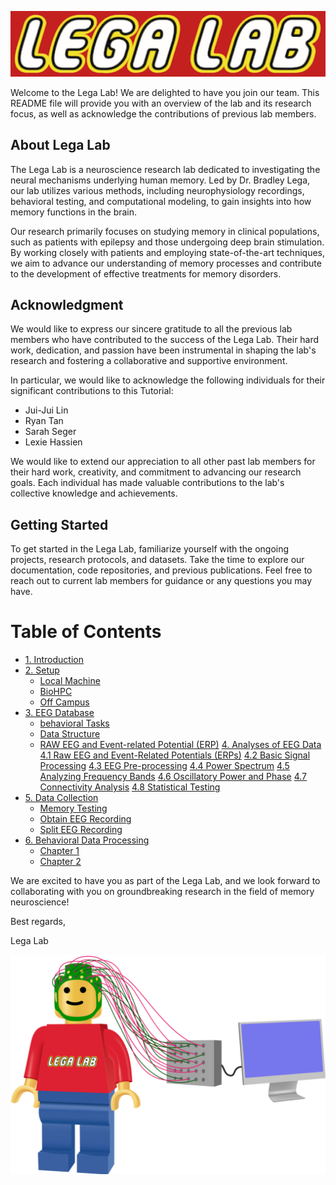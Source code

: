 
![Logo](src/logo/lega_lab_logo.png)

Welcome to the Lega Lab! We are delighted to have you join our team. This README file will provide you with an overview of the lab and its research focus, as well as acknowledge the contributions of previous lab members.

## About Lega Lab

The Lega Lab is a neuroscience research lab dedicated to investigating the neural mechanisms underlying human memory. Led by Dr. Bradley Lega, our lab utilizes various methods, including neurophysiology recordings, behavioral testing, and computational modeling, to gain insights into how memory functions in the brain.

Our research primarily focuses on studying memory in clinical populations, such as patients with epilepsy and those undergoing deep brain stimulation. By working closely with patients and employing state-of-the-art techniques, we aim to advance our understanding of memory processes and contribute to the development of effective treatments for memory disorders.

## Acknowledgment

We would like to express our sincere gratitude to all the previous lab members who have contributed to the success of the Lega Lab. Their hard work, dedication, and passion have been instrumental in shaping the lab's research and fostering a collaborative and supportive environment.

In particular, we would like to acknowledge the following individuals for their significant contributions to this Tutorial:

- Jui-Jui Lin
- Ryan Tan
- Sarah Seger
- Lexie Hassien


We would like to extend our appreciation to all other past lab members for their hard work, creativity, and commitment to advancing our research goals. Each individual has made valuable contributions to the lab's collective knowledge and achievements.

## Getting Started

To get started in the Lega Lab, familiarize yourself with the ongoing projects, research protocols, and datasets. Take the time to explore our documentation, code repositories, and previous publications. Feel free to reach out to current lab members for guidance or any questions you may have.

# Table of Contents

- [1. Introduction](/Instructions/1_Instrucitons.md)
- [2. Setup](/Instructions/2_Setups.md)
  - [Local Machine](/Instructions/2_Setups.md)
  - [BioHPC](/Instructions/2_Setups.md)
  - [Off Campus](/Instructions/2_Setups.md)
- [3. EEG Database](/Instructions/3_EEGDatabase.md)
  - [behavioral Tasks](/Instructions/3_EEGDatabase.md)
  - [Data Structure](/Instructions/3_EEGDatabase.md)
  - [RAW EEG and Event-related Potential (ERP)](/Instructions/3_EEGDatabase.md)
 [4. Analyses of EEG Data](/Instructions/4_EEGAnalyses.md#4-analyses-of-eeg-data)
    [4.1 Raw EEG and Event-Related Potentials (ERPs)](/Instructions/4_EEGAnalyses.md#41-raw-eeg-and-event-related-potentials-erps)
    [4.2 Basic Signal Processing](/Instructions/4_EEGAnalyses.md#42-basic-signal-processing)
    [4.3 EEG Pre-processing](/Instructions/4_EEGAnalyses.md#43-eeg-pre-processing)
    [4.4 Power Spectrum](/Instructions/4_EEGAnalyses.md#44-power-spectrum)
    [4.5 Analyzing Frequency Bands](/Instructions/4_EEGAnalyses.md#45-analyzing-frequency-bands)
    [4.6 Oscillatory Power and Phase](/Instructions/4_EEGAnalyses.md#46-oscillatory-power-and-phase)
    [4.7 Connectivity Analysis](/Instructions/4_EEGAnalyses.md#47-connectivity-analysis)
    [4.8 Statistical Testing](/Instructions/4_EEGAnalyses.md#48-statistical-testing)
- [5. Data Collection](/Instructions/5_EEGCollections.md)
  - [Memory Testing](/Instructions/5_EEGCollections.md)
  - [Obtain EEG Recording](/Instructions/5_EEGCollections.md)
  - [Split EEG Recording](/Instructions/5_EEGCollections.md)
- [6. Behavioral Data Processing](/Instructions/5_EEGProcessing.md)
  - [Chapter 1](/Instructions/5_EEGProcessing.md)
  - [Chapter 2](/Instructions/5_EEGProcessing.md)




We are excited to have you as part of the Lega Lab, and we look forward to collaborating with you on groundbreaking research in the field of memory neuroscience!

Best regards,

Lega Lab

![Logoman](src/logo/lega_lab_man.png)